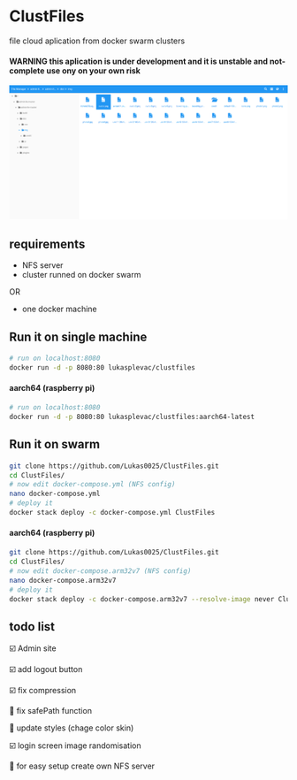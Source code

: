 # ClustFiles
file cloud aplication from docker swarm clusters

#### WARNING this aplication is under development and it is unstable and not-complete use ony on your own risk

![preview](https://github.com/Lukas0025/ClustFiles/blob/master/preview/indir.png)

## requirements
* NFS server
* cluster runned on docker swarm

OR

* one docker machine

## Run it on single machine

```sh
# run on localhost:8080
docker run -d -p 8080:80 lukasplevac/clustfiles
```
#### aarch64 (raspberry pi)

```sh
# run on localhost:8080
docker run -d -p 8080:80 lukasplevac/clustfiles:aarch64-latest
```

## Run it on swarm

```sh
git clone https://github.com/Lukas0025/ClustFiles.git
cd ClustFiles/
# now edit docker-compose.yml (NFS config)
nano docker-compose.yml
# deploy it
docker stack deploy -c docker-compose.yml ClustFiles
```

#### aarch64 (raspberry pi)

```sh
git clone https://github.com/Lukas0025/ClustFiles.git
cd ClustFiles/
# now edit docker-compose.arm32v7 (NFS config)
nano docker-compose.arm32v7
# deploy it
docker stack deploy -c docker-compose.arm32v7 --resolve-image never ClustFiles
```

## todo list
:ballot_box_with_check: Admin site

:ballot_box_with_check: add logout button

:ballot_box_with_check: fix compression

:black_square_button: fix safePath function

:black_square_button: update styles (chage color skin)

:ballot_box_with_check: login screen image randomisation

:black_square_button: for easy setup create own NFS server
